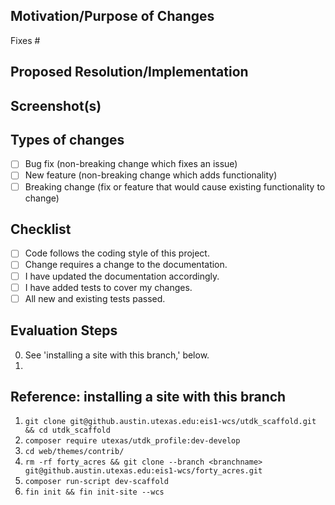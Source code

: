 <!--- Title format : ISSUE # : Action-verb driven description-->

## Motivation/Purpose of Changes
<!--- Why is this change needed? Links to existing issues are great. -->
Fixes #

## Proposed Resolution/Implementation
<!--- Describe any implementation choices you made that are noteworthy -->
<!--- or may require discussion. -->

## Screenshot(s)
<!--- (If relevant) -->

## Types of changes
<!--- Put an `x` in all the boxes that apply: -->
- [ ] Bug fix (non-breaking change which fixes an issue)
- [ ] New feature (non-breaking change which adds functionality)
- [ ] Breaking change (fix or feature that would cause existing functionality to change)

## Checklist
<!--- Go over all the following points, and put an `x` in all the boxes that apply. -->
<!--- If you're unsure about any of these, don't hesitate to ask. We're here to help! -->
- [ ] Code follows the coding style of this project.
- [ ] Change requires a change to the documentation.
- [ ] I have updated the documentation accordingly.
- [ ] I have added tests to cover my changes.
- [ ] All new and existing tests passed.

## Evaluation Steps
<!--- Include notes for both functional testing & code review -->

0. See 'installing a site with this branch,' below.
0.

## Reference: installing a site with this branch
<!--- Include notes for both functional testing & code review -->

1. `git clone git@github.austin.utexas.edu:eis1-wcs/utdk_scaffold.git && cd utdk_scaffold`
2. `composer require utexas/utdk_profile:dev-develop`
3. `cd web/themes/contrib/`
4. `rm -rf forty_acres && git clone --branch <branchname> git@github.austin.utexas.edu:eis1-wcs/forty_acres.git`
5. `composer run-script dev-scaffold`
6. `fin init && fin init-site --wcs`
